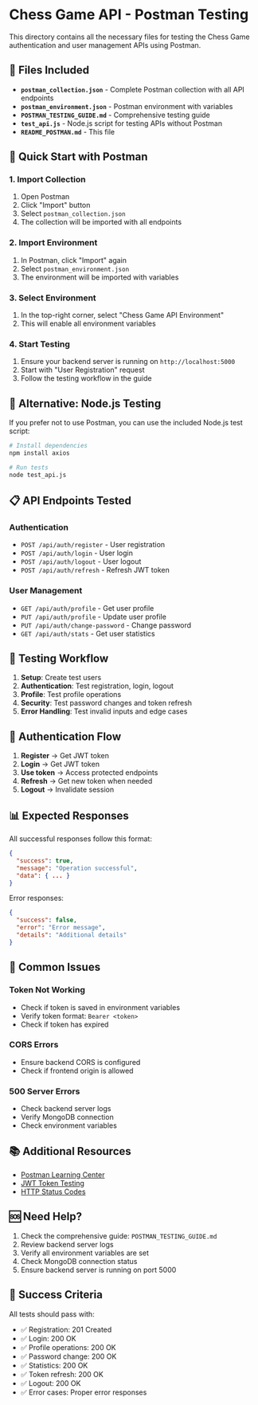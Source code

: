 # Chess Game API - Postman Testing

This directory contains all the necessary files for testing the Chess Game authentication and user management APIs using Postman.

## 📁 Files Included

- **`postman_collection.json`** - Complete Postman collection with all API endpoints
- **`postman_environment.json`** - Postman environment with variables
- **`POSTMAN_TESTING_GUIDE.md`** - Comprehensive testing guide
- **`test_api.js`** - Node.js script for testing APIs without Postman
- **`README_POSTMAN.md`** - This file

## 🚀 Quick Start with Postman

### 1. Import Collection
1. Open Postman
2. Click "Import" button
3. Select `postman_collection.json`
4. The collection will be imported with all endpoints

### 2. Import Environment
1. In Postman, click "Import" again
2. Select `postman_environment.json`
3. The environment will be imported with variables

### 3. Select Environment
1. In the top-right corner, select "Chess Game API Environment"
2. This will enable all environment variables

### 4. Start Testing
1. Ensure your backend server is running on `http://localhost:5000`
2. Start with "User Registration" request
3. Follow the testing workflow in the guide

## 🔧 Alternative: Node.js Testing

If you prefer not to use Postman, you can use the included Node.js test script:

```bash
# Install dependencies
npm install axios

# Run tests
node test_api.js
```

## 📋 API Endpoints Tested

### Authentication
- `POST /api/auth/register` - User registration
- `POST /api/auth/login` - User login  
- `POST /api/auth/logout` - User logout
- `POST /api/auth/refresh` - Refresh JWT token

### User Management
- `GET /api/auth/profile` - Get user profile
- `PUT /api/auth/profile` - Update user profile
- `PUT /api/auth/change-password` - Change password
- `GET /api/auth/stats` - Get user statistics

## 🎯 Testing Workflow

1. **Setup**: Create test users
2. **Authentication**: Test registration, login, logout
3. **Profile**: Test profile operations
4. **Security**: Test password changes and token refresh
5. **Error Handling**: Test invalid inputs and edge cases

## 🔐 Authentication Flow

1. **Register** → Get JWT token
2. **Login** → Get JWT token  
3. **Use token** → Access protected endpoints
4. **Refresh** → Get new token when needed
5. **Logout** → Invalidate session

## 📊 Expected Responses

All successful responses follow this format:
```json
{
  "success": true,
  "message": "Operation successful",
  "data": { ... }
}
```

Error responses:
```json
{
  "success": false,
  "error": "Error message",
  "details": "Additional details"
}
```

## 🚨 Common Issues

### Token Not Working
- Check if token is saved in environment variables
- Verify token format: `Bearer <token>`
- Check if token has expired

### CORS Errors
- Ensure backend CORS is configured
- Check if frontend origin is allowed

### 500 Server Errors
- Check backend server logs
- Verify MongoDB connection
- Check environment variables

## 📚 Additional Resources

- [Postman Learning Center](https://learning.postman.com/)
- [JWT Token Testing](https://jwt.io/)
- [HTTP Status Codes](https://developer.mozilla.org/en-US/docs/Web/HTTP/Status)

## 🆘 Need Help?

1. Check the comprehensive guide: `POSTMAN_TESTING_GUIDE.md`
2. Review backend server logs
3. Verify all environment variables are set
4. Check MongoDB connection status
5. Ensure backend server is running on port 5000

## 🎉 Success Criteria

All tests should pass with:
- ✅ Registration: 201 Created
- ✅ Login: 200 OK  
- ✅ Profile operations: 200 OK
- ✅ Password change: 200 OK
- ✅ Statistics: 200 OK
- ✅ Token refresh: 200 OK
- ✅ Logout: 200 OK
- ✅ Error cases: Proper error responses
